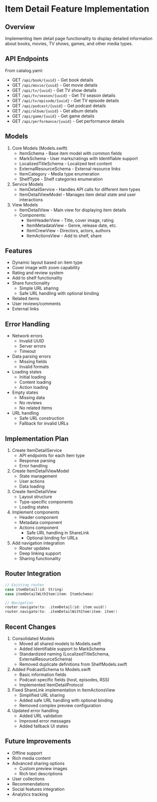 # Item Detail Feature Implementation

## Overview
Implementing item detail page functionality to display detailed information about books, movies, TV shows, games, and other media types.

## API Endpoints
From catalog.yaml:
- GET `/api/book/{uuid}` - Get book details
- GET `/api/movie/{uuid}` - Get movie details
- GET `/api/tv/{uuid}` - Get TV show details
- GET `/api/tv/season/{uuid}` - Get TV season details
- GET `/api/tv/episode/{uuid}` - Get TV episode details
- GET `/api/podcast/{uuid}` - Get podcast details
- GET `/api/album/{uuid}` - Get album details
- GET `/api/game/{uuid}` - Get game details
- GET `/api/performance/{uuid}` - Get performance details

## Models
1. Core Models (Models.swift)
   - ItemSchema - Base item model with common fields
   - MarkSchema - User marks/ratings with Identifiable support
   - LocalizedTitleSchema - Localized text content
   - ExternalResourceSchema - External resource links
   - ItemCategory - Media type enumeration
   - ShelfType - Shelf categories enumeration
2. Service Models
   - ItemDetailService - Handles API calls for different item types
   - ItemDetailViewModel - Manages item detail state and user interactions
3. View Models
   - ItemDetailView - Main view for displaying item details
   - Components:
     - ItemHeaderView - Title, cover image, rating
     - ItemMetadataView - Genre, release date, etc.
     - ItemCrewView - Directors, actors, authors
     - ItemActionsView - Add to shelf, share

## Features
- Dynamic layout based on item type
- Cover image with zoom capability
- Rating and review system
- Add to shelf functionality
- Share functionality
  - Simple URL sharing
  - Safe URL handling with optional binding
- Related items
- User reviews/comments
- External links

## Error Handling
- Network errors
  - Invalid UUID
  - Server errors
  - Timeout
- Data parsing errors
  - Missing fields
  - Invalid formats
- Loading states
  - Initial loading
  - Content loading
  - Action loading
- Empty states
  - Missing data
  - No reviews
  - No related items
- URL handling
  - Safe URL construction
  - Fallback for invalid URLs

## Implementation Plan
1. Create ItemDetailService
   - API endpoints for each item type
   - Response parsing
   - Error handling
2. Create ItemDetailViewModel
   - State management
   - User actions
   - Data loading
3. Create ItemDetailView
   - Layout structure
   - Type-specific components
   - Loading states
4. Implement components
   - Header component
   - Metadata component
   - Actions component
     - Safe URL handling in ShareLink
     - Optional binding for URLs
5. Add navigation integration
   - Router updates
   - Deep linking support
   - Sharing functionality

## Router Integration
```swift
// Existing routes
case itemDetail(id: String)
case itemDetailWithItem(item: ItemSchema)

// Navigation
router.navigate(to: .itemDetail(id: item.uuid))
router.navigate(to: .itemDetailWithItem(item: item))
```

## Recent Changes
1. Consolidated Models
   - Moved all shared models to Models.swift
   - Added Identifiable support to MarkSchema
   - Standardized naming (LocalizedTitleSchema, ExternalResourceSchema)
   - Removed duplicate definitions from ShelfModels.swift
2. Added PodcastSchema to Models.swift
   - Basic information fields
   - Podcast-specific fields (host, episodes, RSS)
   - Implemented ItemDetailProtocol
3. Fixed ShareLink implementation in ItemActionsView
   - Simplified URL sharing
   - Added safe URL handling with optional binding
   - Removed complex preview configuration
4. Updated error handling
   - Added URL validation
   - Improved error messages
   - Added fallback UI states

## Future Improvements
- Offline support
- Rich media content
- Advanced sharing options
  - Custom preview images
  - Rich text descriptions
- User collections
- Recommendations
- Social features integration
- Analytics tracking 